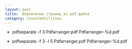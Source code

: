 ```yaml
---
layout: post
title:  Извлечение страниц из pdf-файла
category: ConsoleUtilities
---
```


- pdfseparate -f 3 Pdfarranger.pdf Pdfarranger-%d.pdf

- pdfseparate -f 3 -l 5 Pdfarranger.pdf Pdfarranger-%d.pdf
